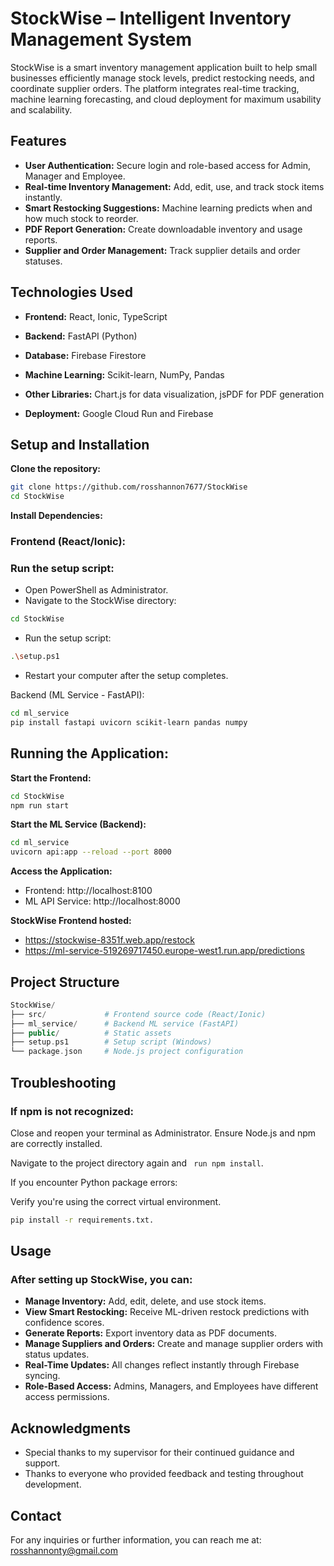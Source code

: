 # StockWise – Intelligent Inventory Management System
StockWise is a smart inventory management application built to help small businesses efficiently manage stock levels, predict restocking needs, and coordinate supplier orders. The platform integrates real-time tracking, machine learning forecasting, and cloud deployment for maximum usability and scalability.

## Features
- **User Authentication:**
 Secure login and role-based access for Admin, Manager and Employee.
- **Real-time Inventory Management:**
 Add, edit, use, and track stock items instantly.
- **Smart Restocking Suggestions:**
 Machine learning predicts when and how much stock to reorder.
- **PDF Report Generation:** 
 Create downloadable inventory and usage reports.
- **Supplier and Order Management:**
 Track supplier details and order statuses.

## Technologies Used
- **Frontend:** React, Ionic, TypeScript

- **Backend:** FastAPI (Python)

- **Database:** Firebase Firestore

- **Machine Learning:** Scikit-learn, NumPy, Pandas

- **Other Libraries:** Chart.js for data visualization, jsPDF for PDF generation

- **Deployment:** Google Cloud Run and Firebase

## Setup and Installation
**Clone the repository:**
```bash
git clone https://github.com/rosshannon7677/StockWise
cd StockWise
```

**Install Dependencies:**
### Frontend (React/Ionic):

### Run the setup script:
- Open PowerShell as Administrator.
- Navigate to the StockWise directory:

```bash
cd StockWise
```
- Run the setup script:
```bash
.\setup.ps1
```
- Restart your computer after the setup completes.

Backend (ML Service - FastAPI):

```bash
cd ml_service
pip install fastapi uvicorn scikit-learn pandas numpy
```

## Running the Application:
**Start the Frontend:**

```bash
cd StockWise
npm run start
```
**Start the ML Service (Backend):**

```bash
cd ml_service
uvicorn api:app --reload --port 8000
```
**Access the Application:**
- Frontend: http://localhost:8100
- ML API Service: http://localhost:8000

**StockWise Frontend hosted:**
- https://stockwise-8351f.web.app/restock
- https://ml-service-519269717450.europe-west1.run.app/predictions

## Project Structure
``` php
StockWise/
├── src/             # Frontend source code (React/Ionic)
├── ml_service/      # Backend ML service (FastAPI)
├── public/          # Static assets
├── setup.ps1        # Setup script (Windows)
└── package.json     # Node.js project configuration
```

## Troubleshooting
### If npm is not recognized:

Close and reopen your terminal as Administrator.
Ensure Node.js and npm are correctly installed.

Navigate to the project directory again and 
``` run npm install```.

If you encounter Python package errors:

Verify you're using the correct virtual environment.
``` bash
pip install -r requirements.txt.
```

## Usage
### After setting up StockWise, you can:

- **Manage Inventory:** Add, edit, delete, and use stock items.
- **View Smart Restocking:** Receive ML-driven restock predictions with confidence scores.
- **Generate Reports:** Export inventory data as PDF documents.
- **Manage Suppliers and Orders:** Create and manage supplier orders with status updates.
- **Real-Time Updates:** All changes reflect instantly through Firebase syncing.
- **Role-Based Access:** Admins, Managers, and Employees have different access permissions.

## Acknowledgments
- Special thanks to my supervisor for their continued guidance and support.
- Thanks to everyone who provided feedback and testing throughout development.

## Contact
For any inquiries or further information, you can reach me at:
rosshannonty@gmail.com